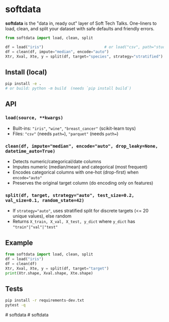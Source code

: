 # softdata

**softdata** is the "data in, ready out" layer of Soft Tech Talks.
One-liners to load, clean, and split your dataset with safe defaults and friendly errors.

```python
from softdata import load, clean, split

df = load("iris")                           # or load("csv", path="students.csv")
df = clean(df, impute="median", encode="auto")
Xtr, Xval, Xte, y = split(df, target="species", strategy="stratified")
```

## Install (local)

```bash
pip install -e .
# or build: python -m build  (needs `pip install build`)
```

## API

### `load(source, **kwargs)`
- Built-ins: `"iris"`, `"wine"`, `"breast_cancer"` (scikit-learn toys)
- Files: `"csv"` (needs `path=`), `"parquet"` (needs `path=`)

### `clean(df, impute="median", encode="auto", drop_leaky=None, datetime_auto=True)`
- Detects numeric/categorical/date columns
- Imputes numeric (median/mean) and categorical (most frequent)
- Encodes categorical columns with one-hot (drop-first) when `encode="auto"`
- Preserves the original target column (do encoding only on features)

### `split(df, target, strategy="auto", test_size=0.2, val_size=0.1, random_state=42)`
- If `strategy="auto"`, uses stratified split for discrete targets (<= 20 unique values), else random
- Returns `X_train, X_val, X_test, y_dict` where `y_dict` has `"train"|"val"|"test"`

## Example

```python
from softdata import load, clean, split
df = load("iris")
df = clean(df)
Xtr, Xval, Xte, y = split(df, target="target")
print(Xtr.shape, Xval.shape, Xte.shape)
```

## Tests

```bash
pip install -r requirements-dev.txt
pytest -q
```
#   s o f t d a t a  
 #   s o f t d a t a  
 
